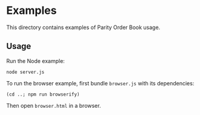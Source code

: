 # Examples

This directory contains examples of Parity Order Book usage.

## Usage

Run the Node example:

```
node server.js
```

To run the browser example, first bundle `browser.js` with its dependencies:

```
(cd ..; npm run browserify)
```

Then open `browser.html` in a browser.
